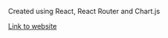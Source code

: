 Created using React, React Router and Chart.js

[Link to website](http://vishal-kohli.github.io/github-profile)